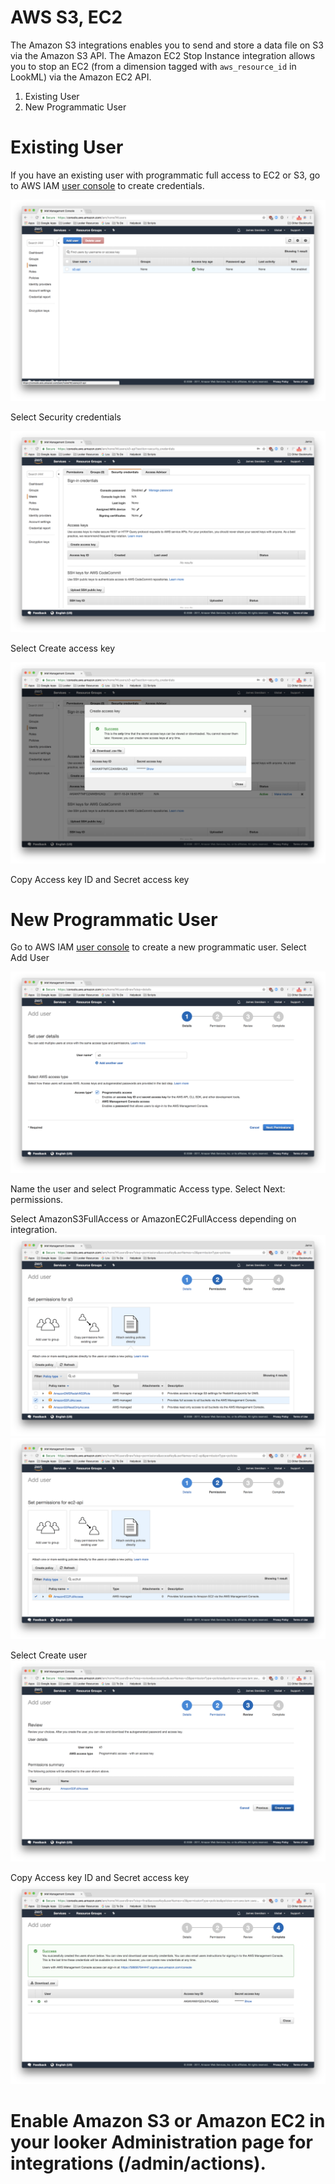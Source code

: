 # AWS S3, EC2

The Amazon S3 integrations enables you to send and store a data file on S3 via the Amazon S3 API. The Amazon EC2 Stop Instance integration allows you to stop an EC2 (from a dimension tagged with `aws_resource_id` in LookML) via the Amazon EC2 API.

1. Existing User
1. New Programmatic User

# Existing User
If you have an existing user with programmatic full access to EC2 or S3, go to AWS IAM [user console](
https://console.aws.amazon.com/iam/home?#/users) to create credentials.

![](AWS&#32;Select&#32;User.png)

Select Security credentials

![](AWS&#32;Create&#32;Access&#32;Key.png)

Select Create access key

![](AWS&#32;Copy&#32;Credentials.png)

Copy Access key ID and Secret access key

# New Programmatic User
Go to AWS IAM [user console](
https://console.aws.amazon.com/iam/home?#/users) to create a new programmatic user. Select Add User

![](AWS&#32;Create&#32;User&#32;Programmatic&#32;Access.png)

Name the user and select Programmatic Access type. Select Next: permissions.

Select AmazonS3FullAccess or AmazonEC2FullAccess depending on integration.
![](AWS&#32;S3&#32;Full&#32;Access.png)
![](AWS&#32;EC2&#32;Full&#32;Access.png)

Select Create user
![](AWS&#32;S3&#32;Full&#32;Access&#32;Create&#32;User.png)

Copy Access key ID and Secret access key
![](AWS&#32;S3&#32;Full&#32;Access&#32;Credentials.png)

# Enable Amazon S3 or Amazon EC2 in your looker Administration page for integrations (/admin/actions).
